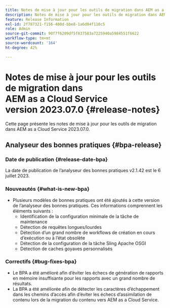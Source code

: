 ```yaml
---
title: Notes de mise à jour pour les outils de migration dans AEM as a Cloud Service version 2023.07.0
description: Notes de mise à jour pour les outils de migration dans AEM as a Cloud Service version 2023.07.0
feature: Release Information
exl-id: 2f787321-f156-480d-bbe8-1a6d04f110c5
role: Admin
source-git-commit: 90f7f6209df5f837583a7225940a5984551f6622
workflow-type: tm+mt
source-wordcount: '164'
ht-degree: 42%

---
```


# Notes de mise à jour pour les outils de migration dans AEM as a Cloud Service version 2023.07.0 {#release-notes}

Cette page présente les notes de mise à jour pour les outils de migration dans AEM as a Cloud Service 2023.07.0.

## Analyseur des bonnes pratiques {#bpa-release}

### Date de publication {#release-date-bpa}

La date de publication de l’analyseur des bonnes pratiques v2.1.42 est le 6 juillet 2023.

### Nouveautés {#what-is-new-bpa}

* Plusieurs modèles de bonnes pratiques ont été ajoutés à cette version de l’analyseur des bonnes pratiques. Ces informations comprennent les éléments suivants :
   * Identification de la configuration minimale de la tâche de maintenance
   * Détection de requêtes longues/lourdes
   * Détection d’un grand nombre de workflows de création en cours d’exécution ou à l’état obsolète
   * Détection de la configuration de la tâche Sling Apache OSGI
   * Détection de caches goyaves personnalisés

### Correctifs {#bug-fixes-bpa}

* Le BPA a été amélioré afin d’éviter les échecs de génération de rapports en mémoire insuffisante pour les rapports avec un grand nombre de résultats.
* La BPA a été améliorée afin de détecter les caractères d’échappement dans les chemins d’accès afin d’éviter les échecs d’assimilation de contenu lors de la migration du contenu vers AEM as a Cloud Service.
